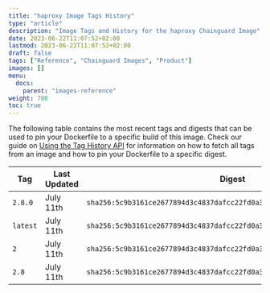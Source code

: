 ```yaml
---
title: "haproxy Image Tags History"
type: "article"
description: "Image Tags and History for the haproxy Chainguard Image"
date: 2023-06-22T11:07:52+02:00
lastmod: 2023-06-22T11:07:52+02:00
draft: false
tags: ["Reference", "Chainguard Images", "Product"]
images: []
menu:
  docs:
    parent: "images-reference"
weight: 700
toc: true
---
```


The following table contains the most recent tags and digests that can be used to pin your Dockerfile to a specific build of this image. Check our guide on [Using the Tag History API](/chainguard/chainguard-images/using-the-tag-history-api/) for information on how to fetch all tags from an image and how to pin your Dockerfile to a specific digest.

| Tag      | Last Updated | Digest                                                                    |
|----------|--------------|---------------------------------------------------------------------------|
| `2.8.0`  | July 11th    | `sha256:5c9b3161ce2677894d3c4837dafcc22fd0a36e89bd18f002254d22711746d8e1` |
| `latest` | July 11th    | `sha256:5c9b3161ce2677894d3c4837dafcc22fd0a36e89bd18f002254d22711746d8e1` |
| `2`      | July 11th    | `sha256:5c9b3161ce2677894d3c4837dafcc22fd0a36e89bd18f002254d22711746d8e1` |
| `2.8`    | July 11th    | `sha256:5c9b3161ce2677894d3c4837dafcc22fd0a36e89bd18f002254d22711746d8e1` |
